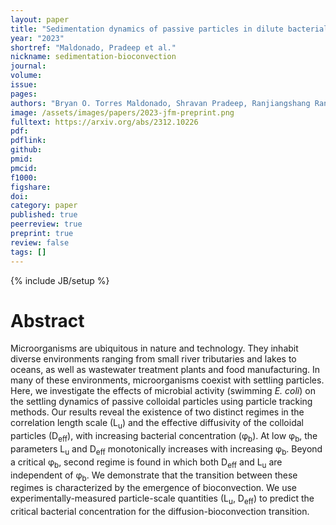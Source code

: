 ```yaml
---
layout: paper
title: "Sedimentation dynamics of passive particles in dilute bacterial suspensions: emergence of bioconvection"
year: "2023"
shortref: "Maldonado, Pradeep et al."
nickname: sedimentation-bioconvection
journal: 
volume: 
issue: 
pages: 
authors: "Bryan O. Torres Maldonado, Shravan Pradeep, Ranjiangshang Ran, Douglas Jerolmack, Paulo E. Arratia"
image: /assets/images/papers/2023-jfm-preprint.png
fulltext: https://arxiv.org/abs/2312.10226
pdf: 
pdflink: 
github: 
pmid: 
pmcid: 
f1000: 
figshare: 
doi: 
category: paper
published: true
peerreview: true
preprint: true
review: false
tags: []
---
```

{% include JB/setup %}

# Abstract 

Microorganisms are ubiquitous in nature and technology. They inhabit diverse environments ranging from small river tributaries and lakes to oceans, as well as wastewater treatment plants and food manufacturing. In many of these environments, microorganisms coexist with settling particles. Here, we investigate the effects of microbial activity (swimming <i>E. coli</i>) on the settling dynamics of passive colloidal particles using particle tracking methods. Our results reveal the existence of two distinct regimes in the correlation length scale (L<sub>u</sub>) and the effective diffusivity of the colloidal particles (D<sub>eff</sub>), with increasing bacterial concentration (&phi;<sub>b</sub>). At low &phi;<sub>b</sub>, the parameters L<sub>u</sub> and D<sub>eff</sub> monotonically increases with increasing &phi;<sub>b</sub>. Beyond a critical &phi;<sub>b</sub>, second regime is found in which both D<sub>eff</sub> and L<sub>u</sub> are independent of &phi;<sub>b</sub>. We demonstrate that the transition between these regimes is characterized by the emergence of bioconvection. We use experimentally-measured particle-scale quantities (L<sub>u</sub>, D<sub>eff</sub>) to predict the critical bacterial concentration for the diffusion-bioconvection transition.